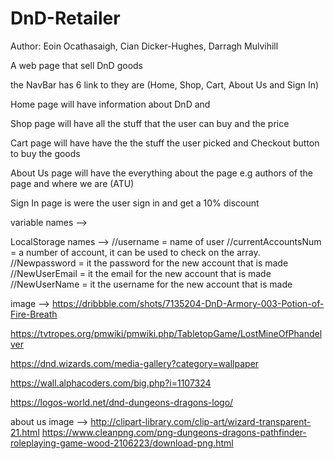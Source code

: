 # DnD-Retailer
Author: Eoin Ocathasaigh, Cian Dicker-Hughes, Darragh Mulvihill

A web page that sell DnD goods

the NavBar has 6 link to they are (Home, Shop, Cart, About Us and Sign In)

Home page will have information about DnD and 

Shop page will have all the stuff that the user can buy and the price

Cart page will have have the the stuff the user picked and Checkout button to buy the goods

About Us page will have the everything about the page e.g authors of the page and where we are (ATU)

Sign In page is were the user sign in and get a 10% discount

variable names -->

LocalStorage names --> 
//username = name of user
//currentAccountsNum = a number of account, it can be used to check on the array.
//Newpassword = it the password for the new account that is made
//NewUserEmail = it the email for the new account that is made
//NewUserName = it the username for the new account that is made


image --> 
https://dribbble.com/shots/7135204-DnD-Armory-003-Potion-of-Fire-Breath

https://tvtropes.org/pmwiki/pmwiki.php/TabletopGame/LostMineOfPhandelver

https://dnd.wizards.com/media-gallery?category=wallpaper

https://wall.alphacoders.com/big.php?i=1107324

https://logos-world.net/dnd-dungeons-dragons-logo/

about us image -->
http://clipart-library.com/clip-art/wizard-transparent-21.html
https://www.cleanpng.com/png-dungeons-dragons-pathfinder-roleplaying-game-wood-2106223/download-png.html

